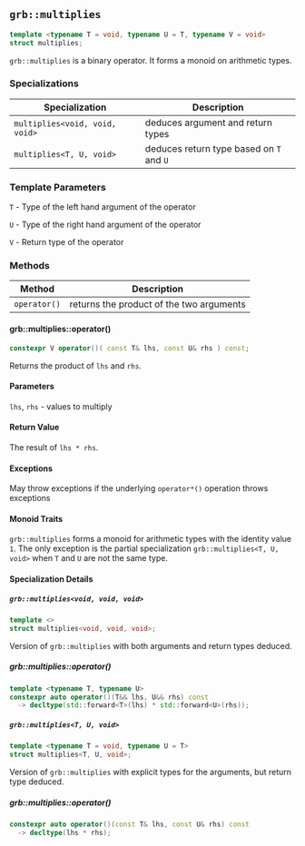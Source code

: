 ## `grb::multiplies`

```cpp
template <typename T = void, typename U = T, typename V = void>
struct multiplies;
```

`grb::multiplies` is a binary operator.  It forms a monoid on arithmetic types.

### Specializations
Specialization | Description
----- | -----
`multiplies<void, void, void>` | deduces argument and return types
`multiplies<T, U, void>` | deduces return type based on `T` and `U`


### Template Parameters
`T` - Type of the left hand argument of the operator

`U` - Type of the right hand argument of the operator

`V` - Return type of the operator

### Methods
Method | Description
----- | -----
`operator()` | returns the product of the two arguments

#### grb::multiplies::operator()

```cpp
constexpr V operator()( const T& lhs, const U& rhs ) const;
```

Returns the product of `lhs` and `rhs`.

#### Parameters

`lhs`, `rhs` - values to multiply

#### Return Value

The result of `lhs * rhs`.

#### Exceptions

May throw exceptions if the underlying `operator*()` operation throws exceptions

#### Monoid Traits

`grb::multiplies` forms a monoid for arithmetic types with the identity value `1`.
The only exception is the partial specialization `grb::multiplies<T, U, void>` when
`T` and `U` are not the same type.

#### Specialization Details
##### `grb::multiplies<void, void, void>`
```cpp
template <>
struct multiplies<void, void, void>;
```
Version of `grb::multiplies` with both arguments and return types deduced.

##### grb::multiplies::operator()

```cpp
template <typename T, typename U>
constexpr auto operator()(T&& lhs, U&& rhs) const
  -> decltype(std::forward<T>(lhs) * std::forward<U>(rhs));
```

##### `grb::multiplies<T, U, void>`

```cpp
template <typename T = void, typename U = T>
struct multiplies<T, U, void>;
```

Version of `grb::multiplies` with explicit types for the arguments, but return type deduced.

##### grb::multiplies::operator()

```cpp
constexpr auto operator()(const T& lhs, const U& rhs) const
  -> decltype(lhs * rhs);
```

